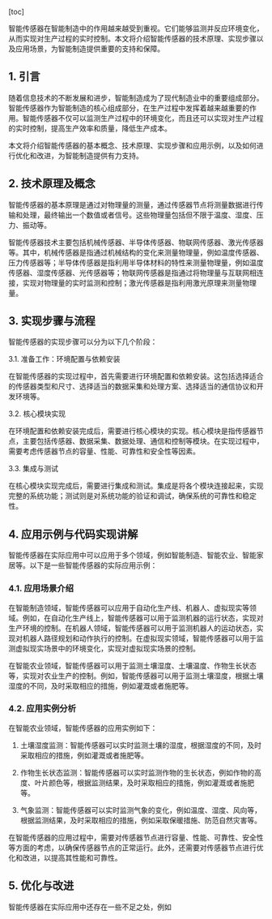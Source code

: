 
[toc]                    
                
                
智能传感器在智能制造中的作用越来越受到重视。它们能够监测并反应环境变化，从而实现对生产过程的实时控制。本文将介绍智能传感器的技术原理、实现步骤以及应用场景，为智能制造提供重要的支持和保障。

## 1. 引言

随着信息技术的不断发展和进步，智能制造成为了现代制造业中的重要组成部分。智能传感器作为智能制造的核心组成部分，在生产过程中发挥着越来越重要的作用。智能传感器不仅可以监测生产过程中的环境变化，而且还可以实现对生产过程的实时控制，提高生产效率和质量，降低生产成本。

本文将介绍智能传感器的基本概念、技术原理、实现步骤和应用示例，以及如何进行优化和改进，为智能制造提供有力支持。

## 2. 技术原理及概念

智能传感器的基本原理是通过对物理量的测量，通过传感器节点将测量数据进行传输和处理，最终输出一个数值或者信号。这些物理量包括但不限于温度、湿度、压力、振动等。

智能传感器技术主要包括机械传感器、半导体传感器、物联网传感器、激光传感器等。其中，机械传感器是指通过机械结构的变化来测量物理量，例如温度传感器、压力传感器等；半导体传感器是指利用半导体材料的特性来测量物理量，例如温度传感器、湿度传感器、光传感器等；物联网传感器是指通过将物理量与互联网相连接，实现对物理量的实时监测和控制；激光传感器是指利用激光原理来测量物理量。

## 3. 实现步骤与流程

智能传感器的实现步骤可以分为以下几个阶段：

3.1. 准备工作：环境配置与依赖安装

在智能传感器的实现过程中，首先需要进行环境配置和依赖安装。这包括选择适合的传感器类型和尺寸、选择适当的数据采集和处理方案、选择适当的通信协议和开发环境等。

3.2. 核心模块实现

在环境配置和依赖安装完成后，需要进行核心模块的实现。核心模块是指传感器节点，主要包括传感器、数据采集、数据处理、通信和控制等模块。在实现过程中，需要考虑传感器节点的容量、性能、可靠性和安全性等因素。

3.3. 集成与测试

在核心模块实现完成后，需要进行集成和测试。集成是将各个模块连接起来，实现完整的系统功能；测试则是对系统功能的验证和调试，确保系统的可靠性和稳定性。

## 4. 应用示例与代码实现讲解

智能传感器在实际应用中可以应用于多个领域，例如智能制造、智能农业、智能家居等。以下是一些智能传感器的实际应用示例：

### 4.1. 应用场景介绍

在智能制造领域，智能传感器可以应用于自动化生产线、机器人、虚拟现实等领域。例如，在自动化生产线上，智能传感器可以用于监测机器的运行状态，实现对生产环境的控制。在机器人领域，智能传感器可以用于监测机器人的运动状态，实现对机器人路径规划和动作执行的控制。在虚拟现实领域，智能传感器可以用于监测虚拟现实场景中的环境变化，实现对虚拟现实场景的控制。

在智能农业领域，智能传感器可以用于监测土壤湿度、土壤温度、作物生长状态等，实现对农业生产的控制。例如，智能传感器可以用于监测土壤湿度，根据土壤湿度的不同，及时采取相应的措施，例如灌溉或者施肥等。

### 4.2. 应用实例分析

在智能农业领域，智能传感器的应用实例如下：

1. 土壤湿度监测：智能传感器可以实时监测土壤的湿度，根据湿度的不同，及时采取相应的措施，例如灌溉或者施肥等。

2. 作物生长状态监测：智能传感器可以实时监测作物的生长状态，例如作物的高度、叶片颜色等，根据监测结果，及时采取相应的措施，例如灌溉或者施肥等。

3. 气象监测：智能传感器可以实时监测气象的变化，例如温度、湿度、风向等，根据监测结果，及时采取相应的措施，例如采取保暖措施、防范自然灾害等。

在智能传感器的应用过程中，需要对传感器节点进行容量、性能、可靠性、安全性等方面的考虑，以确保传感器节点的正常运行。此外，还需要对传感器节点进行优化和改进，以提高其性能和可靠性。

## 5. 优化与改进

智能传感器在实际应用中还存在一些不足之处，例如

